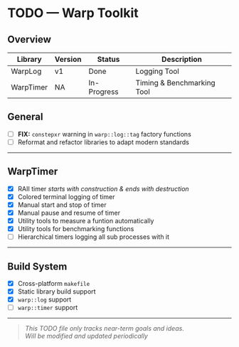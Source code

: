 # TODO — Warp Toolkit

## Overview

|Library  |Version|Status     |Description               |
|---------|-------|-----------|--------------------------|
|WarpLog  |v1     |Done       |Logging Tool              |
|WarpTimer|NA     |In-Progress|Timing & Benchmarking Tool|

## General
- [ ] **FIX:** `constepxr` warning in `warp::log::tag` factory functions
- [ ] Reformat and refactor libraries to adapt modern standards 

---

## WarpTimer
- [x] RAII timer *starts with construction & ends with destruction*
- [x] Colored terminal logging of timer
- [x] Manual start and stop of timer
- [x] Manual pause and resume of timer
- [x] Utility tools to measure a funtion automatically
- [x] Utility tools for benchmarking functions
- [ ] Hierarchical timers logging all sub processes with it

---

## Build System
- [x] Cross-platform `makefile`
- [x] Static library build support
- [x] `warp::log` support
- [ ] `warp::timer` support

---

> *This TODO file only tracks near-term goals and ideas.  
> Will be modified and updated periodically*